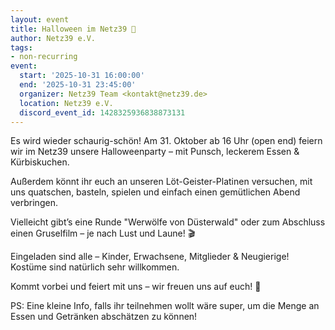 ```yaml
---
layout: event
title: Halloween im Netz39 🎃
author: Netz39 e.V.
tags:
- non-recurring
event:
  start: '2025-10-31 16:00:00'
  end: '2025-10-31 23:45:00'
  organizer: Netz39 Team <kontakt@netz39.de>
  location: Netz39 e.V.
  discord_event_id: 1428325936838873131
---
```

Es wird wieder schaurig-schön!
Am 31. Oktober ab 16 Uhr (open end) feiern wir im Netz39 unsere Halloweenparty – mit Punsch, leckerem Essen & Kürbiskuchen.

Außerdem könnt ihr euch an unseren Löt-Geister-Platinen versuchen, mit uns quatschen, basteln, spielen und einfach einen gemütlichen Abend verbringen.

Vielleicht gibt’s eine Runde "Werwölfe von Düsterwald" oder zum Abschluss einen Gruselfilm – je nach Lust und Laune! 🎬

Eingeladen sind alle – Kinder, Erwachsene, Mitglieder & Neugierige!
Kostüme sind natürlich sehr willkommen.

Kommt vorbei und feiert mit uns – wir freuen uns auf euch! 🎃

PS: Eine kleine Info, falls ihr teilnehmen wollt wäre super, um die Menge an Essen und Getränken abschätzen zu können!